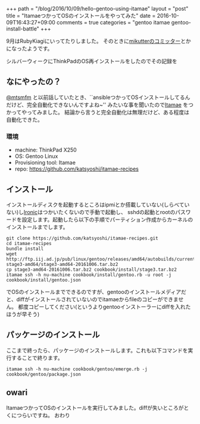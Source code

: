 +++
path = "/blog/2016/10/09/hello-gentoo-using-itamae"
layout = "post"
title = "ItamaeつかってOSのインストールをやってみた"
date = 2016-10-09T16:43:27+09:00
comments = true
categories = "gentoo itamae gentoo-install-battle"
+++

9月はRubyKiagiにいってたりしました。
そのときに[mikutterのコミッター](http://mikutter.blogspot.jp/2016/09/mikutter-3312-343.html)とかになったようです。

シルバーウィークにThinkPadのOS再インストールをしたのでその記録を

## なにやったの？

[@mtsmfm](https://twitter.com/mtsmfm) と以前話していたとき、``ansibleつかってOSインストールしてるんだけど、完全自動化できないんですよね~'' みたいな事を聞いたので[Itamae](https://github.com/itamae-kitchen/itamae) をつかってやってみました。
結論から言うと完全自動化は無理だけど、ある程度は自動化できた。

### 環境
* machine: ThinkPad X250
* OS: Gentoo Linux
* Provisioning tool: Itamae
* repo: https://github.com/katsyoshi/itamae-recipes

## インストール
インストールディスクを起動するところはipmiとか搭載していない(しらべていない)し[Ironic](https://wiki.openstack.org/wiki/Ironic)はつかいたくないので手動で起動し、
sshdの起動とrootのパスワードを設定します。起動したら以下の手順でパーティション作成からカーネルのインストールまでします。

```console
git clone https://github.com/katsyoshi/itamae-recipes.git
cd itamae-recipes
bundle install
wget http://ftp.iij.ad.jp/pub/linux/gentoo/releases/amd64/autobuilds/current-stage3-amd64/stage3-amd64-20161006.tar.bz2
cp stage3-amd64-20161006.tar.bz2 cookbook/install/stage3.tar.bz2
itamae ssh -h nu-machine cookbook/install/gentoo.rb -u root -j cookbook/install/gentoo.json
```

でOSのインストールまでできるのですが、gentooのインストールメディアだと、diffがインストールされていないのでitamaeからfileのコピーができません。
都度コピーしてください(というよりgentooインストーラーにdiffを入れたほうが早そう)

## パッケージのインストール
ここまで終ったら、パッケージのインストールします。これも以下コマンドを実行することで終ります。

```console
itamae ssh -h nu-machine cookbook/gentoo/emerge.rb -j cookbook/gentoo/package.json
```

## owari

ItamaeつかってOSのインストールを実行してみました。diffが失いところがとくにつらいですね。
おわり

